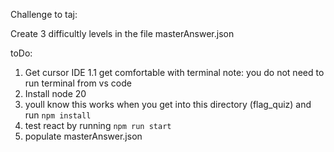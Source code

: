 Challenge to taj:

Create 3 difficultly levels in the file masterAnswer.json


toDo:
1. Get cursor IDE
1.1 get comfortable with terminal  note: you do not need to run terminal from vs code
2. Install node 20
3. youll know this works when you get into this directory (flag_quiz) and run `npm install`
4. test react by running `npm run start`
5. populate masterAnswer.json

